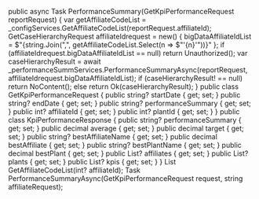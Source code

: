 public async Task<IActionResult> PerformanceSummary(GetKpiPerformanceRequest reportRequest)
{
    var getAffiliateCodeList = _configServices.GetAffiliateCodeList(reportRequest.affiliateId);
    GetCaseHierarchyRequest affiliateIdrequest = new()
    {
        bigDataAffiliateIdList = $"{string.Join(",", getAffiliateCodeList.Select(n => $"'{n}'"))}"
    };
    if (affiliateIdrequest.bigDataAffiliateIdList == null) return Unauthorized();
    var caseHierarchyResult = await _performanceSummServices.PerformanceSummaryAsync(reportRequest, affiliateIdrequest.bigDataAffiliateIdList);
    if (caseHierarchyResult! == null) return NoContent();
    else return Ok(caseHierarchyResult);
}
 public class GetKpiPerformanceRequest
 {
     public string? startDate { get; set; }
     public string? endDate { get; set; }
     public string? performanceSummary { get; set; }
     public int? affiliateId { get; set; }
     public int? plantId { get; set; }
 }
  public class KpiPerformanceResponse
 {
     public string? performanceSummary { get; set; } 
     public decimal average { get; set; }
     public decimal target { get; set; }
     public string? bestAffiliateName { get; set; }
     public decimal bestAffiliate { get; set; }
     public string? bestPlantName { get; set; }
     public decimal bestPlant { get; set; }
     public List<Affiliate>? affiliates { get; set; }
     public List<Plant>? plants { get; set; }
     public List<KpiDetail>? kpis { get; set; }
 }
 List<int> GetAffiliateCodeList(int? affiliateId);
 Task<KpiPerformanceResponse> PerformanceSummaryAsync(GetKpiPerformanceRequest request, string affiliateRequest);
